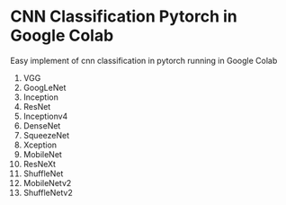 # CNN Classification Pytorch in Google Colab

Easy implement of cnn classification in pytorch running in Google Colab

1. VGG
2. GoogLeNet
3. Inception
4. ResNet
5. Inceptionv4
6. DenseNet
7. SqueezeNet
8. Xception
9. MobileNet
10. ResNeXt
11. ShuffleNet
12. MobileNetv2
13. ShuffleNetv2
